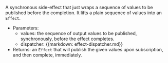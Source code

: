 A synchronous side-effect that just wraps a sequence of values to be published before the completion.
It lifts a plain sequence of values into an `Effect`.
- Parameters:
  - values: the sequence of output values to be published, synchronously, before the effect completes.
  - dispatcher: {{markdown: effect-dispatcher.md}}
- Returns: an `Effect` that will publish the given values upon subscription, and then complete, immediately.